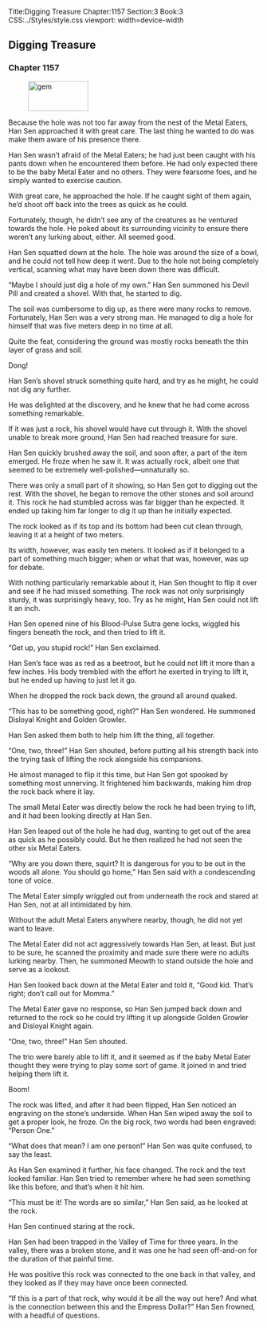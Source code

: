 Title:Digging Treasure 
Chapter:1157 
Section:3 
Book:3 
CSS:../Styles/style.css 
viewport: width=device-width
  
## Digging Treasure
### Chapter 1157
  
<figure>
	<img src="../Images/gem.gif" alt="gem" id="gem" width="120" height="60" />
</figure>
  

  
Because the hole was not too far away from the nest of the Metal Eaters, Han Sen approached it with great care. The last thing he wanted to do was make them aware of his presence there.

Han Sen wasn’t afraid of the Metal Eaters; he had just been caught with his pants down when he encountered them before. He had only expected there to be the baby Metal Eater and no others. They were fearsome foes, and he simply wanted to exercise caution.

With great care, he approached the hole. If he caught sight of them again, he’d shoot off back into the trees as quick as he could.

Fortunately, though, he didn’t see any of the creatures as he ventured towards the hole. He poked about its surrounding vicinity to ensure there weren’t any lurking about, either. All seemed good.

Han Sen squatted down at the hole. The hole was around the size of a bowl, and he could not tell how deep it went. Due to the hole not being completely vertical, scanning what may have been down there was difficult.

“Maybe I should just dig a hole of my own.” Han Sen summoned his Devil Pill and created a shovel. With that, he started to dig.

The soil was cumbersome to dig up, as there were many rocks to remove. Fortunately, Han Sen was a very strong man. He managed to dig a hole for himself that was five meters deep in no time at all.

Quite the feat, considering the ground was mostly rocks beneath the thin layer of grass and soil.

Dong!

Han Sen’s shovel struck something quite hard, and try as he might, he could not dig any further.

He was delighted at the discovery, and he knew that he had come across something remarkable.

If it was just a rock, his shovel would have cut through it. With the shovel unable to break more ground, Han Sen had reached treasure for sure.

Han Sen quickly brushed away the soil, and soon after, a part of the item emerged. He froze when he saw it. It was actually rock, albeit one that seemed to be extremely well-polished—unnaturally so.

There was only a small part of it showing, so Han Sen got to digging out the rest. With the shovel, he began to remove the other stones and soil around it. This rock he had stumbled across was far bigger than he expected. It ended up taking him far longer to dig it up than he initially expected.

The rock looked as if its top and its bottom had been cut clean through, leaving it at a height of two meters.

Its width, however, was easily ten meters. It looked as if it belonged to a part of something much bigger; when or what that was, however, was up for debate.

With nothing particularly remarkable about it, Han Sen thought to flip it over and see if he had missed something. The rock was not only surprisingly sturdy, it was surprisingly heavy, too. Try as he might, Han Sen could not lift it an inch.

Han Sen opened nine of his Blood-Pulse Sutra gene locks, wiggled his fingers beneath the rock, and then tried to lift it.

“Get up, you stupid rock!” Han Sen exclaimed.

Han Sen’s face was as red as a beetroot, but he could not lift it more than a few inches. His body trembled with the effort he exerted in trying to lift it, but he ended up having to just let it go.

When he dropped the rock back down, the ground all around quaked.

“This has to be something good, right?” Han Sen wondered. He summoned Disloyal Knight and Golden Growler.

Han Sen asked them both to help him lift the thing, all together.

“One, two, three!” Han Sen shouted, before putting all his strength back into the trying task of lifting the rock alongside his companions.

He almost managed to flip it this time, but Han Sen got spooked by something most unnerving. It frightened him backwards, making him drop the rock back where it lay.

The small Metal Eater was directly below the rock he had been trying to lift, and it had been looking directly at Han Sen.

Han Sen leaped out of the hole he had dug, wanting to get out of the area as quick as he possibly could. But he then realized he had not seen the other six Metal Eaters.

“Why are you down there, squirt? It is dangerous for you to be out in the woods all alone. You should go home,” Han Sen said with a condescending tone of voice.

The Metal Eater simply wriggled out from underneath the rock and stared at Han Sen, not at all intimidated by him.

Without the adult Metal Eaters anywhere nearby, though, he did not yet want to leave.

The Metal Eater did not act aggressively towards Han Sen, at least. But just to be sure, he scanned the proximity and made sure there were no adults lurking nearby. Then, he summoned Meowth to stand outside the hole and serve as a lookout.

Han Sen looked back down at the Metal Eater and told it, “Good kid. That’s right; don’t call out for Momma.”

The Metal Eater gave no response, so Han Sen jumped back down and returned to the rock so he could try lifting it up alongside Golden Growler and Disloyal Knight again.

“One, two, three!” Han Sen shouted.

The trio were barely able to lift it, and it seemed as if the baby Metal Eater thought they were trying to play some sort of game. It joined in and tried helping them lift it.

Boom!

The rock was lifted, and after it had been flipped, Han Sen noticed an engraving on the stone’s underside. When Han Sen wiped away the soil to get a proper look, he froze. On the big rock, two words had been engraved: “Person One.”

“What does that mean? I am one person!” Han Sen was quite confused, to say the least.

As Han Sen examined it further, his face changed. The rock and the text looked familiar. Han Sen tried to remember where he had seen something like this before, and that’s when it hit him.

“This must be it! The words are so similar,” Han Sen said, as he looked at the rock.

Han Sen continued staring at the rock.

Han Sen had been trapped in the Valley of Time for three years. In the valley, there was a broken stone, and it was one he had seen off-and-on for the duration of that painful time.

He was positive this rock was connected to the one back in that valley, and they looked as if they may have once been connected.

“If this is a part of that rock, why would it be all the way out here? And what is the connection between this and the Empress Dollar?” Han Sen frowned, with a headful of questions.